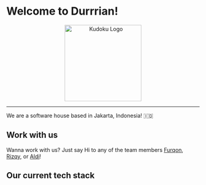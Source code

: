 # Welcome to Durrrian!

<p align="center">
  <img alt="Kudoku Logo" src="https://drive.google.com/uc?id=1pJH21GQufDoJu88E4TfrPu5GyjAh3X-l" style="border: none; border-style: none; width: 200px"/>
</p>

---

We are a software house based in Jakarta, Indonesia! 🇮🇩


## Work with us

Wanna work with us? Just say Hi to any of the team members [Furqon](mailto:furqon@durrrian.com), [Rizqy](mailto:rizqy@durrrian.com), or [Aldi](mailto:aldi@durrrian.com)!

## Our current tech stack
<p align="center">
  <img alt="" src="https://img.shields.io/badge/Vercel-000000?style=for-the-badge&logo=vercel&logoColor=white">
  <img alt="" src="https://img.shields.io/badge/Twilio-F22F46?style=for-the-badge&logo=Twilio&logoColor=white">
  <img alt="" src="https://img.shields.io/badge/MongoDB-4EA94B?style=for-the-badge&logo=mongodb&logoColor=white">
  <img alt="" src="https://img.shields.io/badge/PostgreSQL-316192?style=for-the-badge&logo=postgresql&logoColor=white">
  <img alt="" src="https://img.shields.io/badge/redis-%23DD0031.svg?&style=for-the-badge&logo=redis&logoColor=white">
  <img alt="" src="https://img.shields.io/badge/Figma-F24E1E?style=for-the-badge&logo=figma&logoColor=white">
  <img alt="" src="https://img.shields.io/badge/Heroku-430098?style=for-the-badge&logo=heroku&logoColor=white">
  <img alt="" src="https://img.shields.io/badge/Adobe%20after%20affects-CF96FD?style=for-the-badge&logo=Adobe%20after%20effects&logoColor=393665">
  <img alt="" src="https://img.shields.io/badge/Canva-%2300C4CC.svg?&style=for-the-badge&logo=Canva&logoColor=white">
  <img alt="" src="https://img.shields.io/badge/d3.js-F9A03C?style=for-the-badge&logo=d3.js&logoColor=white">
  <img alt="" src="https://img.shields.io/badge/Express.js-000000?style=for-the-badge&logo=express&logoColor=white">
  <img alt="" src="https://img.shields.io/badge/firebase-ffca28?style=for-the-badge&logo=firebase&logoColor=black">
  <img alt="" src="https://img.shields.io/badge/Font_Awesome-339AF0?style=for-the-badge&logo=fontawesome&logoColor=white">
  <img alt="" src="https://img.shields.io/badge/GraphQl-E10098?style=for-the-badge&logo=graphql&logoColor=white">
  <img alt="" src="https://img.shields.io/badge/JWT-000000?style=for-the-badge&logo=JSON%20web%20tokens&logoColor=white">
  <img alt="" src="https://img.shields.io/badge/Markdown-000000?style=for-the-badge&logo=markdown&logoColor=white">
  <img alt="" src="https://img.shields.io/badge/Material%20UI-007FFF?style=for-the-badge&logo=mui&logoColor=white">
  <img alt="" src="https://img.shields.io/badge/next.js-000000?style=for-the-badge&logo=nextdotjs&logoColor=white">
  <img alt="" src="https://img.shields.io/badge/Node.js-339933?style=for-the-badge&logo=nodedotjs&logoColor=white">
  <img alt="" src="https://img.shields.io/badge/npm-CB3837?style=for-the-badge&logo=npm&logoColor=white">
  <img alt="" src="https://img.shields.io/badge/React-20232A?style=for-the-badge&logo=react&logoColor=61DAFB">
  <img alt="" src="https://img.shields.io/badge/storybook-FF4785?style=for-the-badge&logo=storybook&logoColor=white">
  <img alt="" src="https://img.shields.io/badge/Svelte-4A4A55?style=for-the-badge&logo=svelte&logoColor=FF3E00">
  <img alt="" src="https://img.shields.io/badge/SvelteKit-FF3E00?style=for-the-badge&logo=Svelte&logoColor=white">
  <img alt="" src="https://img.shields.io/badge/Tailwind_CSS-38B2AC?style=for-the-badge&logo=tailwind-css&logoColor=white">
  <img alt="" src="https://img.shields.io/badge/ts--node-3178C6?style=for-the-badge&logo=ts-node&logoColor=white">
  <img alt="" src="https://img.shields.io/badge/Webpack-8DD6F9?style=for-the-badge&logo=Webpack&logoColor=white">
  <img alt="" src="https://img.shields.io/badge/Yarn-2C8EBB?style=for-the-badge&logo=yarn&logoColor=white">
  <img alt="" src="https://img.shields.io/badge/Vite-B73BFE?style=for-the-badge&logo=vite&logoColor=FFD62E">
  <img alt="" src="https://img.shields.io/badge/Codesandbox-000000?style=for-the-badge&logo=CodeSandbox&logoColor=white">
  <img alt="" src="https://img.shields.io/badge/VSCode-0078D4?style=for-the-badge&logo=visual%20studio%20code&logoColor=white">
  <img alt="" src="https://img.shields.io/badge/HTML5-E34F26?style=for-the-badge&logo=html5&logoColor=white">
  <img alt="" src="https://img.shields.io/badge/JavaScript-323330?style=for-the-badge&logo=javascript&logoColor=F7DF1E">
  <img alt="" src="https://img.shields.io/badge/json-5E5C5C?style=for-the-badge&logo=json&logoColor=white">
  <img alt="" src="https://img.shields.io/badge/TypeScript-007ACC?style=for-the-badge&logo=typescript&logoColor=white">
  <img alt="" src="https://img.shields.io/badge/eslint-3A33D1?style=for-the-badge&logo=eslint&logoColor=white">
  <img alt="" src="https://img.shields.io/badge/prettier-1A2C34?style=for-the-badge&logo=prettier&logoColor=F7BA3E">
  <img alt="" src="https://img.shields.io/badge/Notion-000000?style=for-the-badge&logo=notion&logoColor=white">
  <img alt="" src="https://img.shields.io/badge/Prisma-3982CE?style=for-the-badge&logo=Prisma&logoColor=white">
  <img alt="" src="https://img.shields.io/badge/mac%20os-000000?style=for-the-badge&logo=apple&logoColor=white">
  <img alt="" src="https://img.shields.io/badge/GIT-E44C30?style=for-the-badge&logo=git&logoColor=white">
  <img alt="" src="https://img.shields.io/badge/iTerm2-000000?style=for-the-badge&logo=iterm2&logoColor=white">
  <img alt="" src="https://img.shields.io/badge/Google_chrome-4285F4?style=for-the-badge&logo=Google-chrome&logoColor=white">
  <img alt="" src="https://img.shields.io/badge/apple%20silicon-333333?style=for-the-badge&logo=apple&logoColor=white">
  <img alt="" src="https://img.shields.io/badge/Slack-4A154B?style=for-the-badge&logo=slack&logoColor=white">
  <img alt="" src="https://img.shields.io/badge/Google%20Meet-00897B?style=for-the-badge&logo=google-meet&logoColor=white">
</p>
